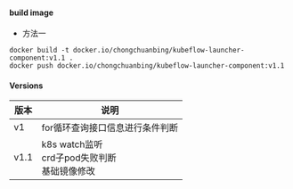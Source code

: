 

#### build image
* 方法一
```
docker build -t docker.io/chongchuanbing/kubeflow-launcher-component:v1.1 .
docker push docker.io/chongchuanbing/kubeflow-launcher-component:v1.1
```

#### Versions
| 版本 | 说明 |
| ---  | --- |
| v1   | for循环查询接口信息进行条件判断 |
| v1.1 | k8s watch监听<br>crd子pod失败判断<br>基础镜像修改 |